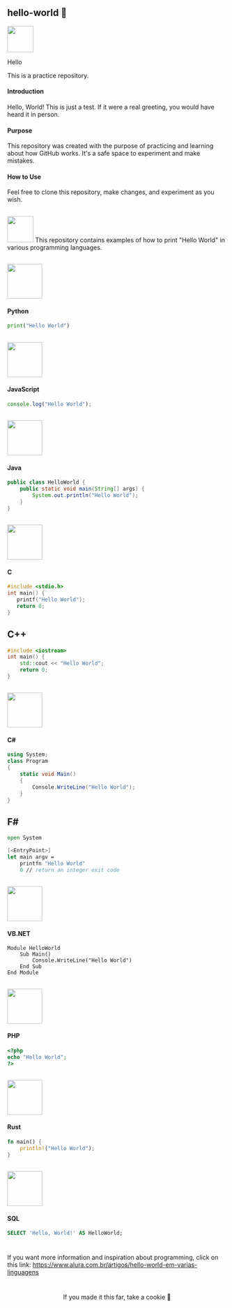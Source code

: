 ## hello-world 👋
<img src="https://user-images.githubusercontent.com/98788821/209615112-def0ac3e-2067-4dfb-bb32-7fb4bdf52bdb.gif" width="60" height="60"/>

Hello

This is a practice repository.

#### Introduction

Hello, World! This is just a test. If it were a real greeting, you would have heard it in person.

#### Purpose

This repository was created with the purpose of practicing and learning about how GitHub works. It's a safe space to experiment and make mistakes.

#### How to Use

Feel free to clone this repository, make changes, and experiment as you wish.

##
<img src="https://wealthie.works/wp-content/uploads/WLTH_Fox_Loop_v001.gif" width="60" height="60"/>
This repository contains examples of how to print "Hello World" in various programming languages.

## <img src="https://cdn.jsdelivr.net/gh/devicons/devicon/icons/python/python-original.svg" width="80" height="80"/>

#### Python
```python
print("Hello World")
```

## <img src="https://cdn.jsdelivr.net/gh/devicons/devicon/icons/javascript/javascript-plain.svg" width="80" height="80"/>

#### JavaScript
```javascript
console.log("Hello World");
```

## <img src="https://cdn.jsdelivr.net/gh/devicons/devicon/icons/java/java-plain.svg" width="80" height="80"/>

#### Java
```java
public class HelloWorld {
    public static void main(String[] args) {
        System.out.println("Hello World");
    }
}
```

## <img src="https://cdn.jsdelivr.net/gh/devicons/devicon/icons/c/c-original.svg" width="80" height="80"/>

#### C
```c
#include <stdio.h>
int main() {
   printf("Hello World");
   return 0;
}
```

## C++ 

```cpp
#include <iostream>
int main() {
    std::cout << "Hello World";
    return 0;
}
```

## <img src="https://cdn.jsdelivr.net/gh/devicons/devicon/icons/csharp/csharp-original.svg" width="80" height="80"/>

#### C#
```csharp
using System;
class Program
{
    static void Main()
    {
        Console.WriteLine("Hello World");
    }
}
```

## F#

```fsharp
open System

[<EntryPoint>]
let main argv =
    printfn "Hello World"
    0 // return an integer exit code
```

## <img src="https://cdn.jsdelivr.net/gh/devicons/devicon/icons/visualbasic/visualbasic-original.svg" width="80" height="80"/> 

#### VB.NET
```vbnet
Module HelloWorld
    Sub Main()
        Console.WriteLine("Hello World")
    End Sub
End Module
```

## <img src="https://cdn.jsdelivr.net/gh/devicons/devicon/icons/php/php-plain.svg" width="80" height="80"/>

#### PHP
```php
<?php
echo "Hello World";
?>
```

## <img src="https://cdn.jsdelivr.net/gh/devicons/devicon/icons/rust/rust-original.svg" width="80" height="80"/>

#### Rust
```rust
fn main() {
    println!("Hello World");
}
```

## <img src="https://cdn.jsdelivr.net/gh/devicons/devicon/icons/mysql/mysql-original-wordmark.svg" width="80" height="80"/>

#### SQL
```sql
SELECT 'Hello, World!' AS HelloWorld;
```
#

If you want more information and inspiration about programming, click on this link: https://www.alura.com.br/artigos/hello-world-em-varias-linguagens

#

<div align="center">
    If you made it this far, take a cookie 🍪
</div>
